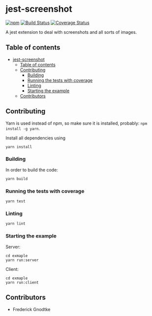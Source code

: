 # jest-screenshot

[![npm](https://img.shields.io/npm/v/jest-screenshot.svg)](https://www.npmjs.com/package/jest-screenshot)
[![Build Status](https://travis-ci.org/Prior99/jest-screenshot.svg?branch=master)](https://travis-ci.org/Prior99/jest-screenshot)
[![Coverage Status](https://coveralls.io/repos/github/Prior99/jest-screenshot/badge.svg?branch=master)](https://coveralls.io/github/Prior99/jest-screenshot?branch=master)

A jest extension to deal with screenshots and all sorts of images.

## Table of contents

 * [jest-screenshot](#jest-screenshot)
     * [Table of contents](#table-of-contents)
     * [Contributing](#contributing)
         * [Building](#building)
         * [Running the tests with coverage](#running-the-tests-with-coverage)
         * [Linting](#linting)
         * [Starting the example](#starting-the-example)
     * [Contributors](#contributors)

## Contributing

Yarn is used instead of npm, so make sure it is installed, probably: `npm install -g yarn`.

Install all dependencies using

```
yarn install
```

### Building

In order to build the code:

```
yarn build
```

### Running the tests with coverage

```
yarn test
```

### Linting

```
yarn lint
```

### Starting the example

Server:

```
cd exmaple
yarn run:server
```

Client:

```
cd exmaple
yarn run:client
```

## Contributors

 - Frederick Gnodtke
